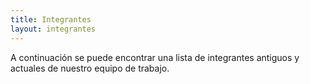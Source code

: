 ```yaml
---
title: Integrantes
layout: integrantes
---
```


A continuación se puede encontrar una lista de integrantes antiguos y actuales de nuestro equipo de trabajo.